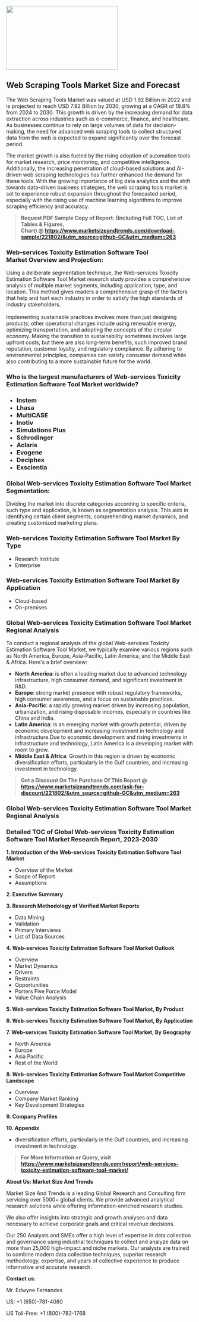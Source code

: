 <p><img class="alignnone size-medium wp-image-20088" src="https://ffe5etoiles.com/wp-content/uploads/2024/12/MST1-300x171.png" alt="" width="300" height="171" /></p><h2>Web Scraping Tools Market Size and Forecast</h2><p>The Web Scraping Tools Market was valued at USD 1.92 Billion in 2022 and is projected to reach USD 7.92 Billion by 2030, growing at a CAGR of 19.8% from 2024 to 2030. This growth is driven by the increasing demand for data extraction across industries such as e-commerce, finance, and healthcare. As businesses continue to rely on large volumes of data for decision-making, the need for advanced web scraping tools to collect structured data from the web is expected to expand significantly over the forecast period.</p><p>The market growth is also fueled by the rising adoption of automation tools for market research, price monitoring, and competitive intelligence. Additionally, the increasing penetration of cloud-based solutions and AI-driven web scraping technologies has further enhanced the demand for these tools. With the growing importance of big data analytics and the shift towards data-driven business strategies, the web scraping tools market is set to experience robust expansion throughout the forecasted period, especially with the rising use of machine learning algorithms to improve scraping efficiency and accuracy.</p></p><blockquote id="" class=""><strong>Request PDF Sample Copy of Report: (Including Full TOC, List of Tables &amp; Figures, Chart)&nbsp;@&nbsp;<strong><a href="https://www.marketsizeandtrends.com/download-sample/221802/&utm_source=github-GC&utm_medium=263" target="_blank">https://www.marketsizeandtrends.com/download-sample/221802/&utm_source=github-GC&utm_medium=263</a></strong></strong></blockquote><h3 id="" class="">Web-services Toxicity Estimation Software Tool Market&nbsp;Overview and Projection:</h3><p id="" class="">Using a deliberate segmentation technique, the Web-services Toxicity Estimation Software Tool Market research study provides a comprehensive analysis of multiple market segments, including application, type, and location. This method gives readers a comprehensive grasp of the factors that help and hurt each industry in order to satisfy the high standards of industry stakeholders. <br /> <br />Implementing sustainable practices involves more than just designing products; other operational changes include using renewable energy, optimizing transportation, and adopting the concepts of the circular economy. Making the transition to sustainability sometimes involves large upfront costs, but there are also long-term benefits, such improved brand reputation, customer loyalty, and regulatory compliance. By adhering to environmental principles, companies can satisfy consumer demand while also contributing to a more sustainable future for the world.</p><h3 id="" class="">Who is the largest manufacturers of&nbsp;Web-services Toxicity Estimation Software Tool Market worldwide?</h3><h3 class=""><p><ul><li>Instem </li><li> Lhasa </li><li> MultiCASE </li><li> Inotiv </li><li> Simulations Plus </li><li> Schrodinger </li><li> Aclaris </li><li> Evogene </li><li> Deciphex </li><li> Exscientia</li></ul></p></h3><h3 id="" class="">Global&nbsp;Web-services Toxicity Estimation Software Tool Market Segmentation:</h3><p id="" class="">Dividing the market into discrete categories according to specific criteria, such type and application, is known as segmentation analysis. This aids in identifying certain client segments, comprehending market dynamics, and creating customized marketing plans.</p><h3 id="" class="">Web-services Toxicity Estimation Software Tool Market&nbsp;By Type</h3><p><p><ul><li>Research Institute</li><li> Enterprise</p></li></ul></p></p><h3 id="" class="">Web-services Toxicity Estimation Software Tool Market&nbsp;By Application</h3><p class=""><p><ul><li>Cloud-based</li><li> On-premises</li></ul></p></p><h3 id="" class="">Global Web-services Toxicity Estimation Software Tool Market Regional Analysis</h3><p id="" class="">To conduct a regional analysis of the global Web-services Toxicity Estimation Software Tool Market, we typically examine various regions such as North America, Europe, Asia-Pacific, Latin America, and the Middle East &amp; Africa. Here's a brief overview:</p><ul><li><strong>North America</strong>: is often a leading market due to advanced technology infrastructure, high consumer demand, and significant investment in R&amp;D.</li><li><strong>Europe</strong>: strong market presence with robust regulatory frameworks, high consumer awareness, and a focus on sustainable practices.</li><li><strong>Asia-Pacific</strong>: a rapidly growing market driven by increasing population, urbanization, and rising disposable incomes, especially in countries like China and India.</li><li><strong>Latin America</strong>: is an emerging market with growth potential, driven by economic development and increasing investment in technology and infrastructure.Due to economic development and rising investments in infrastructure and technology, Latin America is a developing market with room to grow.</li><li><strong>Middle East &amp; Africa</strong>: Growth in this region is driven by economic diversification efforts, particularly in the Gulf countries, and increasing investment in technology.</li></ul><blockquote id="" class=""><strong>Get a Discount On The Purchase Of This Report @ <strong><a href="https://www.marketsizeandtrends.com/ask-for-discount/221802/&utm_source=github-GC&utm_medium=263" target="_blank">https://www.marketsizeandtrends.com/ask-for-discount/221802/&utm_source=github-GC&utm_medium=263</a></strong></strong></blockquote><h3 id="" class="">Global Web-services Toxicity Estimation Software Tool Market Regional Analysis</h3><h3 id="" class="">Detailed TOC of Global Web-services Toxicity Estimation Software Tool Market Research Report, 2023-2030</h3><p id="" class=""><strong>1. Introduction of the Web-services Toxicity Estimation Software Tool Market</strong></p><ul><li>Overview of the Market</li><li>Scope of Report</li><li>Assumptions</li></ul><p id="" class=""><strong>2. Executive Summary</strong></p><p id="" class=""><strong>3. Research Methodology of Verified Market Reports</strong></p><ul><li>Data Mining</li><li>Validation</li><li>Primary Interviews</li><li>List of Data Sources</li></ul><p id="" class=""><strong>4. Web-services Toxicity Estimation Software Tool Market Outlook</strong></p><ul><li>Overview</li><li>Market Dynamics</li><li>Drivers</li><li>Restraints</li><li>Opportunities</li><li>Porters Five Force Model</li><li>Value Chain Analysis</li></ul><p id="" class=""><strong>5. Web-services Toxicity Estimation Software Tool Market, By Product</strong></p><p id="" class=""><strong>6. Web-services Toxicity Estimation Software Tool Market, By Application</strong></p><p id="" class=""><strong>7. Web-services Toxicity Estimation Software Tool Market, By Geography</strong></p><ul><li>North America</li><li>Europe</li><li>Asia Pacific</li><li>Rest of the World</li></ul><p id="" class=""><strong>8. Web-services Toxicity Estimation Software Tool Market Competitive Landscape</strong></p><ul><li>Overview</li><li>Company Market Ranking</li><li>Key Development Strategies</li></ul><p id="" class=""><strong>9. Company Profiles</strong></p><p id="" class=""><strong>10. Appendix</strong></p><ul><li>diversification efforts, particularly in the Gulf countries, and increasing investment in technology.</li></ul><blockquote id="" class=""><strong>For More Information or Query, visit <strong><strong><a href="https://www.marketsizeandtrends.com/report/web-services-toxicity-estimation-software-tool-market/" target="_blank">https://www.marketsizeandtrends.com/report/web-services-toxicity-estimation-software-tool-market/</a></strong></strong></strong></blockquote><p id="" class=""><strong>About Us: Market Size And Trends</strong></p><p id="" class="">Market Size And Trends is a leading Global Research and Consulting firm servicing over 5000+ global clients. We provide advanced analytical research solutions while offering information-enriched research studies.</p><p id="" class="">We also offer insights into strategic and growth analyses and data necessary to achieve corporate goals and critical revenue decisions.</p><p id="" class="">Our 250 Analysts and SMEs offer a high level of expertise in data collection and governance using industrial techniques to collect and analyze data on more than 25,000 high-impact and niche markets. Our analysts are trained to combine modern data collection techniques, superior research methodology, expertise, and years of collective experience to produce informative and accurate research.</p><p id="" class=""><strong>Contact us:</strong></p><p id="" class="">Mr. Edwyne Fernandes</p><p id="" class="">US: +1 (650)-781-4080</p><p id="" class="">US Toll-Free: +1 (800)-782-1768</p>
